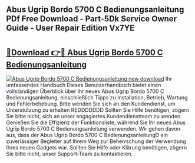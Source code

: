 ## Abus Ugrip Bordo 5700 C Bedienungsanleitung PDf Free Download - Part-5Dk Service Owner Guide - User Repair Edition Vx7YE

# <h2><a href="http://df5q2qi.blite.top/?on=Abus+Ugrip+Bordo+5700+C+Bedienungsanleitung">🔗Download 👉🔴 Abus Ugrip Bordo 5700 C Bedienungsanleitung</a></h2>

[![Abus Ugrip Bordo 5700 C Bedienungsanleitung new download](https://i.imgur.com/lujVjoI.png)](http://df5q2qi.blite.top/?on=Abus+Ugrip+Bordo+5700+C+Bedienungsanleitung)
Ihr umfassendes Handbuch Dieses Benutzerhandbuch bietet einen vollständigen Überblick über Ihr neues Abus Ugrip Bordo 5700 C Bedienungsanleitung, einschließlich Tipps zu Installation, Betrieb, Wartung und Fehlerbehebung. Bitte wenden Sie sich an den Kundendienst, um Unterstützung zu erhalten REDDDDDDD Sollten Sie Hilfe benötigen, zögern Sie bitte nicht, sich an unser engagiertes Kundendienstteam zu wenden. Genießen Sie die Effizienz der Funktionsliste, während Sie Ihr neues Abus Ugrip Bordo 5700 C Bedienungsanleitung verwenden. Wir gehen davon aus, dass der Abus Ugrip Bordo 5700 C BedienungsanleitungD ein zuverlässiger Begleiter auf Ihrem Weg zur Beherrschung der Verwendung Ihres neuen Gadgets war. Sollten Sie Hilfe oder Klärung benötigen, zögern Sie bitte nicht, unser Support-Team zu kontaktieren.
